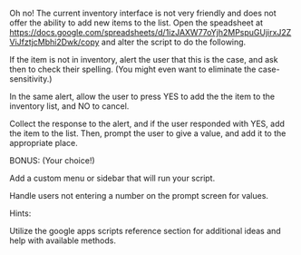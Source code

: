 Oh no! The current inventory interface is not very friendly and does not offer the ability to add new items to the list. Open the speadsheet at https://docs.google.com/spreadsheets/d/1izJAXW77oYjh2MPspuGUjirxJ2ZViJfztjcMbhi2Dwk/copy and alter the script to do the following.

If the item is not in inventory, alert the user that this is the case, and ask then to check their spelling. (You might even want to eliminate the case-sensitivity.)

In the same alert, allow the user to press YES to add the the item to the inventory list, and NO to cancel.

Collect the response to the alert, and if the user responded with YES, add the item to the list. Then, prompt the user to give a value, and add it to the appropriate place.

BONUS: (Your choice!)

Add a custom menu or sidebar that will run your script.

Handle users not entering a number on the prompt screen for values.

Hints:

Utilize the google apps scripts reference section for additional ideas and help with available methods.